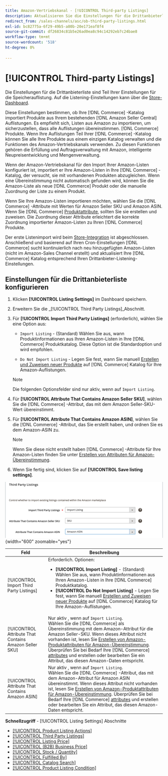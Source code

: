```yaml
---
title: Amazon-Vertriebskanal - [!UICONTROL Third-party Listings]
description: Aktualisieren Sie die Einstellungen für die Drittanbieterliste, um festzustellen, ob Ihr Commerce-Katalog Produkte aus Ihren bestehenden Amazon Seller Central-Listen importiert.
redirect_from: /sales-channels/asc/ob-third-party-listings.html
exl-id: bc82775a-6f29-49b5-a80b-20e171eaf8f4
source-git-commit: df26834c81b5e26ad0ea8c94c14292eb7c24bae8
workflow-type: tm+mt
source-wordcount: '518'
ht-degree: 0%

---
```


# [!UICONTROL Third-party Listings]

Die Einstellungen für die Drittanbieterliste sind Teil Ihrer Einstellungen für die Speicherauflistung. Auf die Listening-Einstellungen kann über die [Store-Dashboard](./amazon-store-dashboard.md).

Diese Einstellungen bestimmen, ob Ihre [!DNL Commerce] -Katalog importiert Produkte aus Ihrem bestehenden [!DNL Amazon Seller Central] Auflistungen. Es empfiehlt sich, Listen aus Amazon zu importieren, um sicherzustellen, dass alle Auflistungen übereinstimmen. [!DNL Commerce] Produkte. Wenn Ihre Auflistungen Teil Ihrer [!DNL Commerce] -Katalog können Sie alle Ihre Produkte aus einem einzigen Katalog verwalten und die Funktionen des Amazon-Vertriebskanals verwenden. Zu diesen Funktionen gehören die Erfüllung und Auftragsverwaltung mit Amazon, intelligente Neupreisentwicklung und Mengenverwaltung.

Wenn der Amazon-Vertriebskanal für den Import Ihrer Amazon-Listen konfiguriert ist, importiert er Ihre Amazon-Listen in Ihre [!DNL Commerce] -Katalog, der versucht, sie mit vorhandenen Produkten abzugleichen. Wenn eine Übereinstimmung nicht automatisch gefunden wird, können Sie die Amazon-Liste als neue [!DNL Commerce] Produkt oder die manuelle Zuordnung der Liste zu einem Produkt.

Wenn Sie Ihre Amazon-Listen importieren möchten, wählen Sie die [!DNL Commerce] -Attribute mit Werten für Amazon Seller SKU und Amazon ASIN. Wenn Sie [!DNL Commerce] [Produktattribute](./ob-creating-magento-attributes.md), sollten Sie sie erstellen und zuweisen. Die Zuordnung dieser Attribute erleichtert die korrekte Zuordnung importierter Amazon-Listen zu Ihren [!DNL Commerce] Produkte.

Der erste Listenimport wird beim [Store-Integration](./store-integration.md) ist abgeschlossen. Anschließend und basierend auf Ihren Cron-Einstellungen [!DNL Commerce] sucht kontinuierlich nach neu hinzugefügten Amazon-Listen (nicht im Amazon-Sales Channel erstellt) und aktualisiert Ihre [!DNL Commerce] Katalog entsprechend Ihren Drittanbieter-Listening-Einstellungen.

## Einstellungen für die Drittanbieterliste konfigurieren

1. Klicken **[!UICONTROL Listing Settings]** im Dashboard speichern.

1. Erweitern Sie die _[!UICONTROL Third Party Listings]_Abschnitt.

1. Für **[!UICONTROL Import Third Party Listings]** (erforderlich), wählen Sie eine Option aus:

   - `Import Listing` - (Standard) Wählen Sie aus, wann Produktinformationen aus Ihren Amazon-Listen in Ihre [!DNL Commerce] Produktkatalog. Diese Option ist die Standardoption und wird empfohlen.

   - `Do Not Import Listing` - Legen Sie fest, wann Sie manuell [Erstellen und Zuweisen neuer Produkte](https://experienceleague.adobe.com/docs/commerce-admin/catalog/products/products-list.html) auf [!DNL Commerce] Katalog für Ihre Amazon-Auflistungen.
   >[!NOTE]
   >Die folgenden Optionsfelder sind nur aktiv, wenn auf `Import Listing`.

1. Für **[!UICONTROL Attribute That Contains Amazon Seller SKU]**, wählen Sie die [!DNL Commerce] -Attribut, das mit dem Amazon Seller-SKU-Wert übereinstimmt.

1. Für **[!UICONTROL Attribute That Contains Amazon ASIN]**, wählen Sie die [!DNL Commerce] -Attribut, das Sie erstellt haben, und ordnen Sie es dem Amazon-ASIN zu.

   >[!NOTE]
   >Wenn Sie diese nicht erstellt haben [!DNL Commerce] -Attribute für Ihre Amazon-Listen finden Sie unter [Erstellen von Attributen für Amazon-Übereinstimmung](./ob-creating-magento-attributes.md).

1. Wenn Sie fertig sind, klicken Sie auf **[!UICONTROL Save listing settings]**.

![Drittanbieterlisten](assets/amazon-third-party-listings.png){width="600" zoomable="yes"}

| Feld | Beschreibung |
|---|---|
| [!UICONTROL Import Third Party Listings] | Erforderlich. Optionen:<ul><li>**[!UICONTROL Import Listing]** - (Standard) Wählen Sie aus, wann Produktinformationen aus Ihren Amazon-Listen in Ihre [!DNL Commerce] Produktkatalog. </li><li>**[!UICONTROL Do Not Import Listing]** - Legen Sie fest, wann Sie manuell [Erstellen und Zuweisen neuer Produkte](https://experienceleague.adobe.com/docs/commerce-admin/catalog/products/products-list.html) auf [!DNL Commerce] Katalog für Ihre Amazon-Auflistungen.</li></ul> |
| [!UICONTROL Attribute That Contains Amazon Seller SKU] | Nur aktiv , wenn auf `Import Listing`.<br>Wählen Sie die [!DNL Commerce] als Übereinstimmung mit dem Amazon-Attribut für die Amazon Seller-SKU. Wenn dieses Attribut nicht vorhanden ist, lesen Sie [Erstellen von Amazon-Produktattributen für Amazon-Übereinstimmung](./ob-creating-magento-attributes.md). Überprüfen Sie bei Bedarf Ihre [!DNL Commerce] [attributes](./managing-attributes.md) und erstellen oder bearbeiten Sie ein Attribut, das diesen Amazon-Daten entspricht. |
| [!UICONTROL Attribute That Contains Amazon ASIN] | Nur aktiv , wenn auf `Import Listing`.<br>Wählen Sie die [!DNL Commerce] -Attribut, das mit dem Amazon-Attribut für Amazon ASIN übereinstimmt. Wenn dieses Attribut nicht vorhanden ist, lesen Sie [Erstellen von Amazon-Produktattributen für Amazon-Übereinstimmung](./ob-creating-magento-attributes.md). Überprüfen Sie bei Bedarf Ihre [!DNL Commerce] [attributes](./managing-attributes.md) und erstellen oder bearbeiten Sie ein Attribut, das diesen Amazon-Daten entspricht. |

**Schnellzugriff** - [!UICONTROL Listing Settings] Abschnitte

- [[!UICONTROL Product Listing Actions]](./product-listing-actions.md)
- [[!UICONTROL Third Party Listings]](./third-party-listing-settings.md)
- [[!UICONTROL Listing Price]](./listing-price.md)
- [[!UICONTROL (B2B) Business Price]](./business-pricing.md)
- [[!UICONTROL Stock / Quantity]](./stock-quantity.md)
- [[!UICONTROL Fulfilled By]](./fulfilled-by.md)
- [[!UICONTROL Catalog Search]](./catalog-search.md)
- [[!UICONTROL Product Listing Condition]](./product-listing-condition.md)
